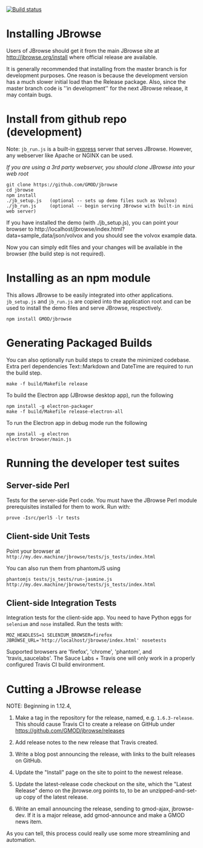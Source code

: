 [![Build status](https://travis-ci.org/GMOD/jbrowse.svg?branch=dev)](https://travis-ci.org/GMOD/jbrowse)

# Installing JBrowse

Users of JBrowse should get it from the main JBrowse site at http://jbrowse.org/install where official release are available.

It is generally recommended that installing from the master branch is for development purposes.
One reason is because the development version has a much slower initial load than the Release package.  Also, since the master branch code is ''in development'' for the next JBrowse release, it may contain bugs.

# Install from github repo (development)

Note: `jb_run.js` is a built-in [express](https://expressjs.com/) server that serves JBrowse.  However, any webserver like Apache or NGINX can be used.

*If you are using a 3rd party webserver, you should clone JBrowse into your web root*

    git clone https://github.com/GMOD/jbrowse
    cd jbrowse
    npm install
    ./jb_setup.js   (optional -- sets up demo files such as Volvox)
    ./jb_run.js     (optional -- begin serving JBrowse with built-in mini web server)
 
If you have installed the demo (with ./jb_setup.js), you can point your browser to
http://localhost/jbrowse/index.html?data=sample_data/json/volvox
and you should see the volvox example data.

Now you can simply edit files and your changes will be available in the browser (the build step is not required).

# Installing as an npm module

This allows JBrowse to be easily integrated into other applications.  `jb_setup.js` and `jb_run.js` are copied into the application root and can be used to install the demo files and serve JBrowse, respectively.

    npm install GMOD/jbrowse

# Generating Packaged Builds

You can also optionally run build steps to create the minimized codebase. Extra perl dependencies Text::Markdown and DateTime are required to run the build step.

    make -f build/Makefile release

To build the Electron app (JBrowse desktop app), run the following

    npm install -g electron-packager
    make -f build/Makefile release-electron-all

To run the Electron app in debug mode run the following

    npm install -g electron
    electron browser/main.js

# Running the developer test suites

## Server-side Perl

Tests for the server-side Perl code.  You must have the JBrowse Perl
module prerequisites installed for them to work.  Run with:

    prove -Isrc/perl5 -lr tests

## Client-side Unit Tests

Point your browser at `http://my.dev.machine/jbrowse/tests/js_tests/index.html`

You can also run them from phantomJS using

    phantomjs tests/js_tests/run-jasmine.js http://my.dev.machine/jbrowse/tests/js_tests/index.html

## Client-side Integration Tests

Integration tests for the client-side app.  You need to have Python
eggs for `selenium` and `nose` installed.  Run the tests with:

    MOZ_HEADLESS=1 SELENIUM_BROWSER=firefox JBROWSE_URL='http://localhost/jbrowse/index.html' nosetests

Supported browsers are 'firefox', 'chrome', 'phantom', and 'travis_saucelabs'.  The Sauce Labs + Travis
one will only work in a properly configured Travis CI build environment.

# Cutting a JBrowse release

NOTE: Beginning in 1.12.4, 

1. Make a tag in the repository for the release, named, e.g. `1.6.3-release`.  This should cause Travis CI
to create a release on GitHub under https://github.com/GMOD/jbrowse/releases

1. Add release notes to the new release that Travis created.

1. Write a blog post announcing the release, with links to the built releases on GitHub.

1. Update the "Install" page on the site to point to the newest release.

1. Update the latest-release code checkout on the site, which the "Latest Release" demo on the jbrowse.org points to, to be an unzipped-and-set-up copy of the latest release.

1. Write an email announcing the release, sending to gmod-ajax,
jbrowse-dev.  If it is a major release, add gmod-announce and make a GMOD news item.

As you can tell, this process could really use some more streamlining and automation.
